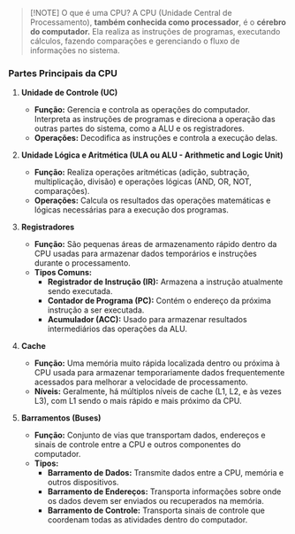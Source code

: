 > [!NOTE] O que é uma CPU?
A CPU (Unidade Central de Processamento), **também conhecida como processador**, é o **cérebro do computador.** Ela realiza as instruções de programas, executando cálculos, fazendo comparações e gerenciando o fluxo de informações no sistema.

### Partes Principais da CPU

1. **Unidade de Controle (UC)**
    
    - **Função:** 
      Gerencia e controla as operações do computador. Interpreta as instruções de programas e direciona a operação das outras partes do sistema, como a ALU e os registradores.
    - **Operações:** 
      Decodifica as instruções e controla a execução delas.
      
2. **Unidade Lógica e Aritmética (ULA ou ALU - Arithmetic and Logic Unit)**
    
    - **Função:** 
      Realiza operações aritméticas (adição, subtração, multiplicação, divisão) e operações lógicas (AND, OR, NOT, comparações).
    - **Operações:** 
      Calcula os resultados das operações matemáticas e lógicas necessárias para a execução dos programas.
      
3. **Registradores**
    
    - **Função:** 
      São pequenas áreas de armazenamento rápido dentro da CPU usadas para armazenar dados temporários e instruções durante o processamento.
    - **Tipos Comuns:**
        - **Registrador de Instrução (IR):** 
          Armazena a instrução atualmente sendo executada.
        - **Contador de Programa (PC):** 
          Contém o endereço da próxima instrução a ser executada.
        - **Acumulador (ACC):** 
          Usado para armazenar resultados intermediários das operações da ALU.
4. **Cache**
    
    - **Função:** 
      Uma memória muito rápida localizada dentro ou próxima à CPU usada para armazenar temporariamente dados frequentemente acessados para melhorar a velocidade de processamento.
    - **Níveis:** 
      Geralmente, há múltiplos níveis de cache (L1, L2, e às vezes L3), com L1 sendo o mais rápido e mais próximo da CPU.
5. **Barramentos (Buses)**
    
    - **Função:** 
      Conjunto de vias que transportam dados, endereços e sinais de controle entre a CPU e outros componentes do computador.
    - **Tipos:**
        - **Barramento de Dados:** 
          Transmite dados entre a CPU, memória e outros dispositivos.
        - **Barramento de Endereços:** 
          Transporta informações sobre onde os dados devem ser enviados ou recuperados na memória.
        - **Barramento de Controle:** 
          Transporta sinais de controle que coordenam todas as atividades dentro do computador.